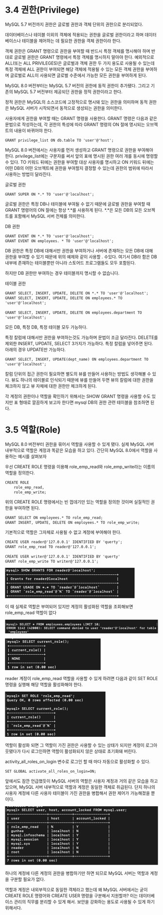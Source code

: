 # 3.4 권한(Privilege)
MySQL 5.7 버전까지 권한은 글로벌 권한과 객체 단위의 권한으로 분리되었다.

데이터베이스나 테이블 이외의 객체에 적용되는 권한을 글로벌 권한이라고 하며
데이터베이스나 테이블을 제어하는 데 필요한 권한을 객체 권한이라 한다.

객체 권한은 GRANT 명령으로 권한을 부여할 때 반드시 특정 객체를 명시해야 하며
반대로 글로벌 권한은 GRANT 명령에서 특정 객체를 명시하지 말아야 한다.
예외적으로 ALL(또는 ALL PRIVILEGES)은 글로벌과 객체 권한 두 가지 용도로 사용될 수 있는데
특정 객체에 ALL 권한이 부여되면 해당 객체에 적용될 수 있는 모든 객체 권한을 부여하며
글로벌로 ALL이 사용되면 글로벌 수준에서 가능한 모든 권한을 부여하게 된다.

MySQL 8.0 버전부터는 MySQL 5.7 버전의 권한에 동적 권한이 추가됐다.
그리고 기존의 MySQL 5.7 버전부터 제공되던 권한을 정적 권한이라고 한다.

정적 권한은 MySQL의 소스코드에 고정적으로 명시돼 있는 권한을 의미하며
동적 권한은 MySQL 서버가 시작되면서 동적으로 생성되는 권한을 의미한다.

사용자에게 권한을 부여할 때는 GRANT 명령을 사용한다.
GRANT 명령은 다음과 같은 문법으로 작성하는데, 각 권한의 특성에 따라 GRANT 명령의 ON 절에 명시되는 오브젝트의 내용이 바뀌어야 한다.
```mysql
GRANT privilege_list ON db.table TO 'user'@'host';
```
MySQL 8.0 버전에서는 사용자를 먼저 생성하고 GRANT 명령으로 권한을 부여해야 한다.
privilege_list에는 구분자를 써서 앞의 표에 명시된 권한 여러 개를 동시에 명령할 수 있다.
TO 키워드 뒤에는 권한을 부여할 대상 사용자를 명시하고 ON 키워드 뒤에는
어떤 DB의 어떤 오브젝트에 권한을 부여할지 결정할 수 있는데 권한의 범위에 따라서 사용하는 방법이 달라진다.

글로벌 권한
```mysql
GRANT SUPER ON *.* TO 'user'@'localhost';
```
글로벌 권한은 특정 DB나 테이블에 부여될 수 없기 때문에 글로벌 권한을 부여할 때 
GRANT 명령어의 ON 절에는 항상 \*.\*를 사용하게 된다. \*.\*은 모든 DB의 모든 오브젝트를
포함해서 MySQL 서버 전체를 의미한다.

DB 권한
```mysql
GRANT EVENT ON *.* TO 'user'@'localhost';
GRANT EVENT ON employees. * TO 'user'@'localhost';
```
DB 권한은 특정 DB에 대해서만 권한을 부여하거나 서버에 존재하는 모든 DB에 대해 권한을 부여할 수 있기 때문에 위의 예제와 같이 사용할 . 수있다.
여기서 DB라 함은 DB 내부에 존재하는 테이블뿐만 아니라 스토어드 프로그램들도 모두 포함된다.

하지만 DB 권한만 부여하는 경우 테이블까지 명시할 수 없습니다.

테이블 권한
```mysql
GRANT SELECT, INSERT, UPDATE, DELETE ON *.* TO 'user'@'localhost';
GRANT SELECT, INSERT, UPDATE, DELETE ON employees.* TO 'user'@'localhost';

GRANT SELECT, INSERT, UPDATE, DELETE ON employees.department TO
'user'@'localhost';
```
모든 DB, 특정 DB, 특정 테이블 모두 가능하다.

특정 칼럼에 대해서만 권한을 부여하는것도 가능하며 문법이 조금 달라진다.
DELETE를 제외한 INSERT, UPDATE, SELECT 3가지가 가능하다.
특정 칼럼을 넣어주면 된다. 아래의 경우 UPDATE만 가능하다.
```mysql
GRANT SELECT, INSERT, UPDATE(dept_name) ON employees.department TO 'user'@'localhost';
```
칼럼 단위의 접근 권한이 필요하면 별도의 뷰를 만들어 사용하는 방법도 생각해볼 수 있다.
뷰도 하나의 테이블로 인식되기 때문에 뷰를 만들어 두면 뷰의 칼럼에 대한 권한을 체크하지 않고
뷰 자체에 대한 권한만 체크하게 된다.

각 계정의 권한이나 역할을 확인하기 위해서는 SHOW GRANT 명령을 사용할 수도 있지만
표 형태로 깔끔하게 보고자 한다면 mysql DB의 권한 관련 테이블을 참조하면 된다.

# 3.5 역할(Role)
MySQL 8.0 버전부터 권한을 묶어서 역할을 사용할 수 있게 됐다.
실제 MySQL 서버 내부적으로 역할은 계정과 똑같은 모습을 하고 있다.
간단히 MySQL 8.0에서 역할을 사용하는 예시를 살펴보자

우선 CREATE ROLE 명령을 이용해 role_emp_read와 role_emp_write라는 이름의 역할을 정의한다.
```mysql
CREATE ROLE
	role_emp_read,
	role_emp_write;
```
위의 CREATE ROLE 명령에서는 빈 껍데기만 있는 역할을 정의한 것이며
실질적인 권한을 부여하면 된다.
```mysql
GRANT SELECT ON employees.* TO role_emp_read;
GRANT INSERT, UPDATE, DELETE ON employees.* TO role_emp_write;
```
기본적으로 역할은 그자체로 사용될 수 없고 계정에 부여해야 한다.
```mysql
CREATE USER reader@'127.0.0.1' IDENTIFIED BY 'querty';
GRANT role_emp_read TO reader@'127.0.0.1';

CREATE USER writer@'127.0.0.1' IDENTIFIED BY 'querty'
GRANT role_emp_write TO writer@'127.0.0.1';
```


![그림3_4](그림3_4-역할_부여.png)


이 때 실제로 역할은 부여되어 있지만 계정의 활성화된 역할을 조회해보면 role_emp_read 역할이 없다


![그림3_5](그림3_5-권한없음.png)

![그림3_6](그림3_6-권한_없음.png)

reader 계정이 role_emp_read 역할을 사용할 수 있게 하려면
다음과 같이 SET ROLE 명령을 실행해 해당 역할을 활성화해야 한다.


![그림3_7](그림3_7-권한_적용.png)

역할이 활성화 되면 그 역할이 가진 권한은 사용할 수 있는 상태가 되지만 
계정이 로그아웃됐다가 다시 로그인하면 역할이 활성화되지 않은 상태로 초기화돼 버린다.

activity_all_roles_on_login 변수로 로그인 할 때 마다 자동으로 활성화할 수 있다.
```mysql
SET GLOBAL activate_all_roles_on_login=ON;
```

앞에서도 잠깐 언급했듯이 MySQL 서버의 역할은 사용자 계정과 거의 같은 모습을 하고 있으며,
MySQL 서버 내부적으로 역할과 계정은 동일한 객체로 취급된다.
단지 하나의 사용자 계정에 다른 사용자 테이블이 가진 권한을 병합해서 
권한 제어가 가능해졌을 뿐이다.


![그림3_8](그림3_8-사용자와_역할.png)


하나의 계정에 다른 계정의 권한을 병합하기만 하면 되므로 MySQL 서버는 역할과 계정을 구분할 필요가 없다.

역할과 계정은 내외부적으로 동일한 객체라고 했는데
왜 MySQL 서버에서는 굳이 CREATE ROLE 명령어와 
CREATE USER 명령을 구분해서 지원할까?
이는 데이터베이스 관리의 직무를 분리할 수 있게 해서. 
보안을 강화하는 용도로 사용될 수 있게 하기 위해서다.
